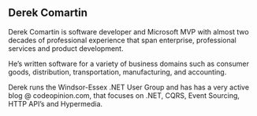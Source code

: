 ## Derek Comartin ##

Derek Comartin is software developer and Microsoft MVP with almost two decades of professional experience that span enterprise, professional services and product development.

He’s written software for a variety of business domains such as consumer goods, distribution, transportation, manufacturing, and accounting.

Derek runs the Windsor-Essex .NET User Group and has has a very active blog @ codeopinion.com, that focuses on .NET, CQRS, Event Sourcing, HTTP API’s and Hypermedia.